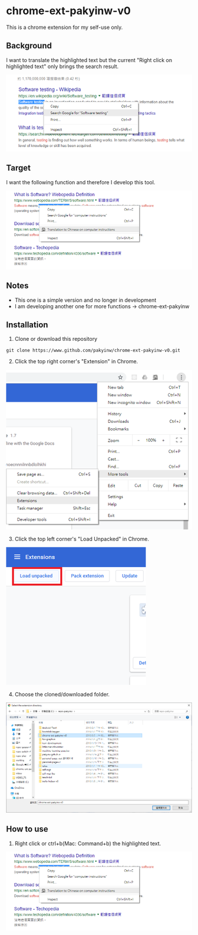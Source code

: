 # chrome-ext-pakyinw-v0
This is a chrome extension for my self-use only. 

## Background
I want to translate the highlighted text but the current "Right click on highlighted text" only brings the search result.

![Current chrome function](manual/instruction1.png)

## Target
I want the following function and therefore I develop this tool.

![Desired function](manual/instruction2.png)

## Notes
- This one is a simple version and no longer in development
- I am developing another one for more functions -> chrome-ext-pakyinw

## Installation
1. Clone or download this repository
```
git clone https://www.github.com/pakyinw/chrome-ext-pakyinw-v0.git
```

2. Click the top right corner's "Extension" in Chrome.

![Extension](manual/instruction3.png)

3. Click the top left corner's "Load Unpacked" in Chrome.

![Load Unpacked](manual/instruction4.png)

4. Choose the cloned/downloaded folder.

![Choose folder](manual/instruction5.png)

## How to use
1. Right click or ctrl+b(Mac: Command+b) the highlighted text.

![Translate](manual/instruction2.png)
